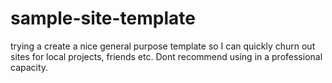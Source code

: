 # sample-site-template
trying a create a nice general purpose template so I can quickly churn out sites for local projects, friends etc. Dont recommend using in a professional capacity.
